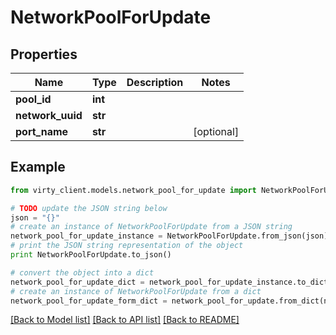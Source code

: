 # NetworkPoolForUpdate


## Properties

Name | Type | Description | Notes
------------ | ------------- | ------------- | -------------
**pool_id** | **int** |  | 
**network_uuid** | **str** |  | 
**port_name** | **str** |  | [optional] 

## Example

```python
from virty_client.models.network_pool_for_update import NetworkPoolForUpdate

# TODO update the JSON string below
json = "{}"
# create an instance of NetworkPoolForUpdate from a JSON string
network_pool_for_update_instance = NetworkPoolForUpdate.from_json(json)
# print the JSON string representation of the object
print NetworkPoolForUpdate.to_json()

# convert the object into a dict
network_pool_for_update_dict = network_pool_for_update_instance.to_dict()
# create an instance of NetworkPoolForUpdate from a dict
network_pool_for_update_form_dict = network_pool_for_update.from_dict(network_pool_for_update_dict)
```
[[Back to Model list]](../README.md#documentation-for-models) [[Back to API list]](../README.md#documentation-for-api-endpoints) [[Back to README]](../README.md)


